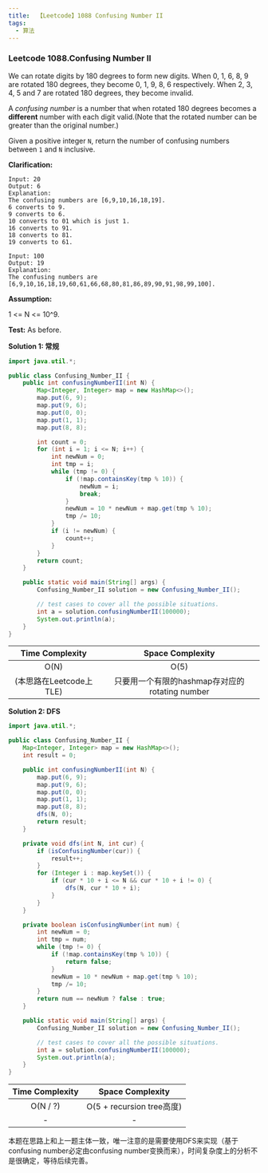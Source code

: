 ```yaml
---
title:  【Leetcode】1088 Confusing Number II
tags:
  - 算法
---
```




### Leetcode 1088.Confusing Number II

We can rotate digits by 180 degrees to form new digits. When 0, 1, 6, 8, 9 are rotated 180 degrees, they become 0, 1, 9, 8, 6 respectively. When 2, 3, 4, 5 and 7 are rotated 180 degrees, they become invalid.

A *confusing number* is a number that when rotated 180 degrees becomes a **different** number with each digit valid.(Note that the rotated number can be greater than the original number.)

Given a positive integer `N`, return the number of confusing numbers between `1` and `N` inclusive.



**Clarification:** 

```
Input: 20
Output: 6
Explanation: 
The confusing numbers are [6,9,10,16,18,19].
6 converts to 9.
9 converts to 6.
10 converts to 01 which is just 1.
16 converts to 91.
18 converts to 81.
19 converts to 61.
```

```
Input: 100
Output: 19
Explanation: 
The confusing numbers are [6,9,10,16,18,19,60,61,66,68,80,81,86,89,90,91,98,99,100].
```



**Assumption:**  

1 <= N <= 10^9.



**Test:** As before.



**Solution 1:  常规**

```java
import java.util.*;

public class Confusing_Number_II {
    public int confusingNumberII(int N) {
        Map<Integer, Integer> map = new HashMap<>();
        map.put(6, 9);
        map.put(9, 6);
        map.put(0, 0);
        map.put(1, 1);
        map.put(8, 8);

        int count = 0;
        for (int i = 1; i <= N; i++) {
            int newNum = 0;
            int tmp = i;
            while (tmp != 0) {
                if (!map.containsKey(tmp % 10)) {
                    newNum = i;
                    break;
                }
                newNum = 10 * newNum + map.get(tmp % 10);
                tmp /= 10;
            }
            if (i != newNum) {
                count++;
            }
        }
        return count;
    }

    public static void main(String[] args) {
        Confusing_Number_II solution = new Confusing_Number_II();

        // test cases to cover all the possible situations.
        int a = solution.confusingNumberII(100000);
        System.out.println(a);
    }
}
```

|     Time Complexity     |                Space Complexity                |
| :---------------------: | :--------------------------------------------: |
|          O(N)           |                      O(5)                      |
| (本思路在Leetcode上TLE) | 只要用一个有限的hashmap存对应的rotating number |



**Solution 2: DFS**

```java
import java.util.*;

public class Confusing_Number_II {
    Map<Integer, Integer> map = new HashMap<>();
    int result = 0;

    public int confusingNumberII(int N) {
        map.put(6, 9);
        map.put(9, 6);
        map.put(0, 0);
        map.put(1, 1);
        map.put(8, 8);
        dfs(N, 0);
        return result;
    }

    private void dfs(int N, int cur) {
        if (isConfusingNumber(cur)) {
            result++;
        }
        for (Integer i : map.keySet()) {
            if (cur * 10 + i <= N && cur * 10 + i != 0) {
                dfs(N, cur * 10 + i);
            }
        }
    }

    private boolean isConfusingNumber(int num) {
        int newNum = 0;
        int tmp = num;
        while (tmp != 0) {
            if (!map.containsKey(tmp % 10)) {
                return false;
            }
            newNum = 10 * newNum + map.get(tmp % 10);
            tmp /= 10;
        }
        return num == newNum ? false : true;
    }

    public static void main(String[] args) {
        Confusing_Number_II solution = new Confusing_Number_II();

        // test cases to cover all the possible situations.
        int a = solution.confusingNumberII(100000);
        System.out.println(a);
    }
}
```

| Time Complexity |     Space Complexity      |
| :-------------: | :-----------------------: |
|    O(N / ?)     | O(5 + recursion tree高度) |
|        -        |             -             |

本题在思路上和上一题主体一致，唯一注意的是需要使用DFS来实现（基于confusing number必定由confusing number变换而来），时间复杂度上的分析不是很确定，等待后续完善。